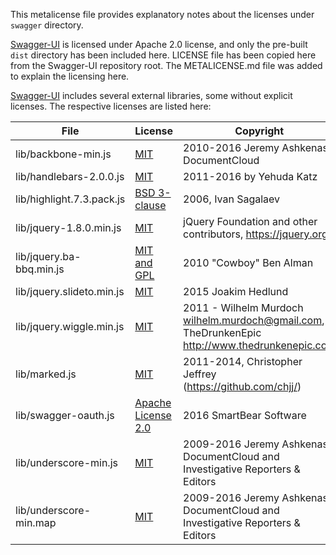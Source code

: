 This metalicense file provides explanatory notes about the licenses under `swagger` directory.

[Swagger-UI](https://github.com/swagger-api/swagger-ui) is licensed under Apache 2.0 license, and only the pre-built
`dist` directory has been included here. LICENSE file has been copied here from the Swagger-UI repository root. The METALICENSE.md file was added to explain the licensing here.

[Swagger-UI](https://github.com/swagger-api/swagger-ui) includes several external libraries, some without explicit licenses.
The respective licenses are listed here:

| File | License | Copyright |
| --- | --- | --- |
| lib/backbone-min.js | [MIT](https://github.com/jashkenas/backbone/blob/master/LICENSE) | 2010-2016 Jeremy Ashkenas, DocumentCloud |
| lib/handlebars-2.0.0.js | [MIT](https://github.com/wycats/handlebars.js/blob/master/LICENSE) | 2011-2016 by Yehuda Katz |
| lib/highlight.7.3.pack.js | [BSD 3-clause](https://github.com/isagalaev/highlight.js/blob/master/LICENSE) | 2006, Ivan Sagalaev |
| lib/jquery-1.8.0.min.js | [MIT](https://github.com/jquery/jquery/blob/master/LICENSE.txt) | jQuery Foundation and other contributors, https://jquery.org/ |
| lib/jquery.ba-bbq.min.js | [MIT and GPL](http://benalman.com/about/license/) | 2010 "Cowboy" Ben Alman |
| lib/jquery.slideto.min.js | [MIT](https://github.com/Sleavely/jQuery-slideto/blob/master/LICENSE) | 2015 Joakim Hedlund |
| lib/jquery.wiggle.min.js | [MIT](https://github.com/wilhelm-murdoch/jQuery-Wiggle/blob/master/LICENSE.txt) | 2011 - Wilhelm Murdoch <wilhelm.murdoch@gmail.com>, TheDrunkenEpic <http://www.thedrunkenepic.com> |
| lib/marked.js | [MIT](https://github.com/chjj/marked/blob/master/LICENSE) | 2011-2014, Christopher Jeffrey (https://github.com/chjj/) |
| lib/swagger-oauth.js | [Apache License 2.0](https://github.com/swagger-api/swagger-ui/blob/master/LICENSE)| 2016 SmartBear Software |
| lib/underscore-min.js | [MIT](https://github.com/jashkenas/underscore/blob/master/LICENSE) | 2009-2016 Jeremy Ashkenas, DocumentCloud and Investigative Reporters \& Editors |
| lib/underscore-min.map | [MIT](https://github.com/jashkenas/underscore/blob/master/LICENSE) | 2009-2016 Jeremy Ashkenas, DocumentCloud and Investigative Reporters \& Editors |
